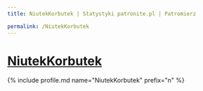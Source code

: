 ```yaml
---
title: NiutekKorbutek | Statystyki patronite.pl | Patromierz

permalink: /NiutekKorbutek
---
```


# [NiutekKorbutek](https://patronite.pl/NiutekKorbutek)

{% include profile.md name="NiutekKorbutek" prefix="n" %}
